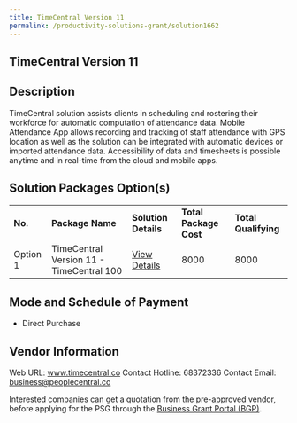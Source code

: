 ```yaml
---
title: TimeCentral Version 11
permalink: /productivity-solutions-grant/solution1662
---
```


## TimeCentral Version 11

## Description

TimeCentral solution assists clients in scheduling and rostering their workforce for automatic computation of attendance data. Mobile Attendance App allows recording and tracking of staff attendance with GPS location as well as the solution can be integrated with automatic devices or imported attendance data. Accessibility of data and timesheets is possible anytime and in real-time from the cloud and mobile apps.

## Solution Packages Option(s)

<table>
<tr>
<td><b>No.</b></td>
<td><b>Package Name</b></td>
<td><b>Solution Details</b></td>
<td><b>Total Package Cost</b></td>
<td><b>Total Qualifying</b></td>
</tr>
<tr>
<td>Option 1</td>
<td>TimeCentral Version 11 - 	TimeCentral 100</td>
<td><a href='https://www.gobusiness.gov.sg/images/psg/Desensitised_People_Central_Timecentral_Annex_3_CR_wef_4_Nov_2021_Part_3.pdf'>View Details</a></td>
<td>8000</td>
<td>8000</td>
</tr>
</table>

## Mode and Schedule of Payment

 - Direct Purchase

## Vendor Information

 Web URL: www.timecentral.co
Contact Hotline: 68372336
Contact Email: business@peoplecentral.co 


Interested companies can get a quotation from the pre-approved vendor, before applying for the PSG through the <a href='https://www.businessgrants.gov.sg/'>Business Grant Portal (BGP)</a>.
